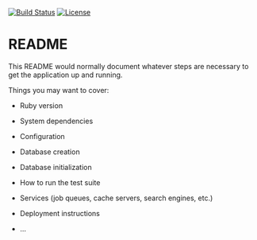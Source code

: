 [![Build Status](https://travis-ci.org/bfpi/klarschiff-backoffice.svg?branch=master)](https://travis-ci.org/bfpi/klarschiff-backoffice)
[![License](https://img.shields.io/github/license/bfpi/klarschiff-backoffice)](LICENSE)

# README

This README would normally document whatever steps are necessary to get the
application up and running.

Things you may want to cover:

* Ruby version

* System dependencies

* Configuration

* Database creation

* Database initialization

* How to run the test suite

* Services (job queues, cache servers, search engines, etc.)

* Deployment instructions

* ...
